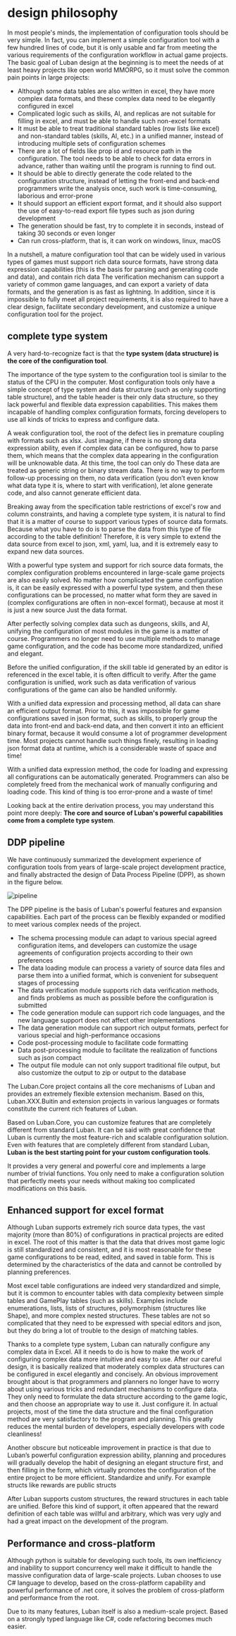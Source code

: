 # design philosophy

In most people's minds, the implementation of configuration tools should be very simple. In fact, you can implement a simple configuration tool with a few hundred lines of code, but it is only usable and far from meeting the various requirements of the configuration workflow in actual game projects.
The basic goal of Luban design at the beginning is to meet the needs of at least heavy projects like open world MMORPG, so it must solve the common pain points in large projects:

- Although some data tables are also written in excel, they have more complex data formats, and these complex data need to be elegantly configured in excel
- Complicated logic such as skills, AI, and replicas are not suitable for filling in excel, and must be able to handle such non-excel formats
- It must be able to treat traditional standard tables (row lists like excel) and non-standard tables (skills, AI, etc.) in a unified manner, instead of introducing multiple sets of configuration schemes
- There are a lot of fields like prop id and resource path in the configuration. The tool needs to be able to check for data errors in advance, rather than waiting until the program is running to find out.
- It should be able to directly generate the code related to the configuration structure, instead of letting the front-end and back-end programmers write the analysis once, such work is time-consuming, laborious and error-prone
- It should support an efficient export format, and it should also support the use of easy-to-read export file types such as json during development
- The generation should be fast, try to complete it in seconds, instead of taking 30 seconds or even longer
- Can run cross-platform, that is, it can work on windows, linux, macOS

In a nutshell, a mature configuration tool that can be widely used in various types of games must support rich data source formats, have strong data expression capabilities (this is the basis for parsing and generating code and data), and contain rich data The verification mechanism can support a variety of common game languages, and can export a variety of data formats, and the generation is as fast as lightning. In addition, since it is impossible to fully meet all project requirements, it is also required to have a clear design, facilitate secondary development, and customize a unique configuration tool for the project.

## complete type system

A very hard-to-recognize fact is that the **type system (data structure) is the core of the configuration tool**.

The importance of the type system to the configuration tool is similar to the status of the CPU in the computer. Most configuration tools only have a simple concept of type system and data structure (such as only supporting table structure), and the table header is their only data structure, so they lack powerful and flexible data expression capabilities. This makes them incapable of handling complex configuration formats, forcing developers to use all kinds of tricks to express and configure data.

A weak configuration tool, the root of the defect lies in premature coupling with formats such as xlsx. Just imagine, if there is no strong data expression ability, even if complex data can be configured, how to parse them, which means that the complex data appearing in the configuration will be unknowable data. At this time, the tool can only do These data are treated as generic string or binary stream data. There is no way to perform follow-up processing on them, no data verification (you don’t even know what data type it is, where to start with verification), let alone generate code, and also cannot generate efficient data.

Breaking away from the specification table restrictions of excel's row and column constraints, and having a complete type system, it is natural to find that it is a matter of course to support various types of source data formats. Because what you have to do is to parse the data from this type of file according to the table definition! Therefore, it is very simple to extend the data source from excel to json, xml, yaml, lua, and it is extremely easy to expand new data sources.

With a powerful type system and support for rich source data formats, the complex configuration problems encountered in large-scale game projects are also easily solved. No matter how complicated the game configuration is, it can be easily expressed with a powerful type system, and then these configurations can be processed, no matter what form they are saved in (complex configurations are often in non-excel format), because at most it is just a new source Just the data format.

After perfectly solving complex data such as dungeons, skills, and AI, unifying the configuration of most modules in the game is a matter of course. Programmers no longer need to use multiple methods to manage game configuration, and the code has become more standardized, unified and elegant.

Before the unified configuration, if the skill table id generated by an editor is referenced in the excel table, it is often difficult to verify. After the game configuration is unified, work such as data verification of various configurations of the game can also be handled uniformly.

With a unified data expression and processing method, all data can share an efficient output format. Prior to this, it was impossible for game configurations saved in json format, such as skills, to properly group the data into front-end and back-end data, and then convert it into an efficient binary format, because it would consume a lot of programmer development time. Most projects cannot handle such things finely, resulting in loading json format data at runtime, which is a considerable waste of space and time!

With a unified data expression method, the code for loading and expressing all configurations can be automatically generated. Programmers can also be completely freed from the mechanical work of manually configuring and loading code. This kind of thing is too error-prone and a waste of time!

Looking back at the entire derivation process, you may understand this point more deeply: **The core and source of Luban's powerful capabilities come from a complete type system**.


## DDP pipeline

We have continuously summarized the development experience of configuration tools from years of large-scale project development practice, and finally abstracted the design of Data Process Pipeline (DPP), as shown in the figure below.


![pipeline](/img/pipeline.jpg)

The DPP pipeline is the basis of Luban's powerful features and expansion capabilities. Each part of the process can be flexibly expanded or modified to meet various complex needs of the project.

- The schema processing module can adapt to various special agreed configuration items, and developers can customize the usage agreements of configuration projects according to their own preferences
- The data loading module can process a variety of source data files and parse them into a unified format, which is convenient for subsequent stages of processing
- The data verification module supports rich data verification methods, and finds problems as much as possible before the configuration is submitted
- The code generation module can support rich code languages, and the new language support does not affect other implementations
- The data generation module can support rich output formats, perfect for various special and high-performance occasions
- Code post-processing module to facilitate code formatting
- Data post-processing module to facilitate the realization of functions such as json compact
- The output file module can not only support traditional file output, but also customize the output to zip or output to the database

The Luban.Core project contains all the core mechanisms of Luban and provides an extremely flexible extension mechanism. Based on this, Luban.XXX.Buitin and extension projects in various languages or formats constitute the current rich features of Luban. 

Based on Luban.Core, you can customize features that are completely different from standard Luban. It can be said with great confidence that Luban is currently the most feature-rich and scalable configuration solution. Even with features that are completely different from standard Luban, **Luban is the best starting point for your custom configuration tools**.

It provides a very general and powerful core and implements a large number of trivial functions. You only need to make a configuration solution that perfectly meets your needs without making too complicated modifications on this basis.


## Enhanced support for excel format

Although Luban supports extremely rich source data types, the vast majority (more than 80%) of configurations in practical projects are edited in excel. The root of this matter is that the data that drives most game logic is still standardized and consistent, and it is most reasonable for these game configurations to be read, edited, and saved in table form. This is determined by the characteristics of the data and cannot be controlled by planning preferences.

Most excel table configurations are indeed very standardized and simple, but it is common to encounter tables with data complexity between simple tables and GamePlay tables (such as skills). Examples include enumerations, lists, lists of structures, polymorphism (structures like Shape), and more complex nested structures. These tables are not so complicated that they need to be expressed with special editors and json, but they do bring a lot of trouble to the design of matching tables.

Thanks to a complete type system, Luban can naturally configure any complex data in Excel. All it needs to do is how to make the work of configuring complex data more intuitive and easy to use. After our careful design, it is basically realized that moderately complex data structures can be configured in excel elegantly and concisely. An obvious improvement brought about is that programmers and planners no longer have to worry about using various tricks and redundant mechanisms to configure data. They only need to formulate the data structure according to the game logic, and then choose an appropriate way to use it. Just configure it. In actual projects, most of the time the data structure and the final configuration method are very satisfactory to the program and planning. This greatly reduces the mental burden of developers, especially developers with code cleanliness!

Another obscure but noticeable improvement in practice is that due to Luban’s powerful configuration expression ability, planning and procedures will gradually develop the habit of designing an elegant structure first, and then filling in the form, which virtually promotes the configuration of the entire project to be more efficient. Standardize and unify. For example structs like rewards are public structs

After Luban supports custom structures, the reward structures in each table are unified. Before this kind of support, it often appeared that the reward definition of each table was willful and arbitrary, which was very ugly and had a great impact on the development of the program.


## Performance and cross-platform

Although python is suitable for developing such tools, its own inefficiency and inability to support concurrency well make it difficult to handle the massive configuration data of large-scale projects. Luban chooses to use C# language to develop, based on the cross-platform capability and powerful performance of .net core, it solves the problem of cross-platform and performance from the root.

Due to its many features, Luban itself is also a medium-scale project. Based on a strongly typed language like C#, code refactoring becomes much easier.
